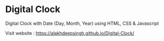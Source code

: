 # Digital Clock
Digital Clock with Date (Day, Month, Year) using HTML, CSS & Javascript

Visit website : https://alakhdeepsingh.github.io/Digital-Clock/

